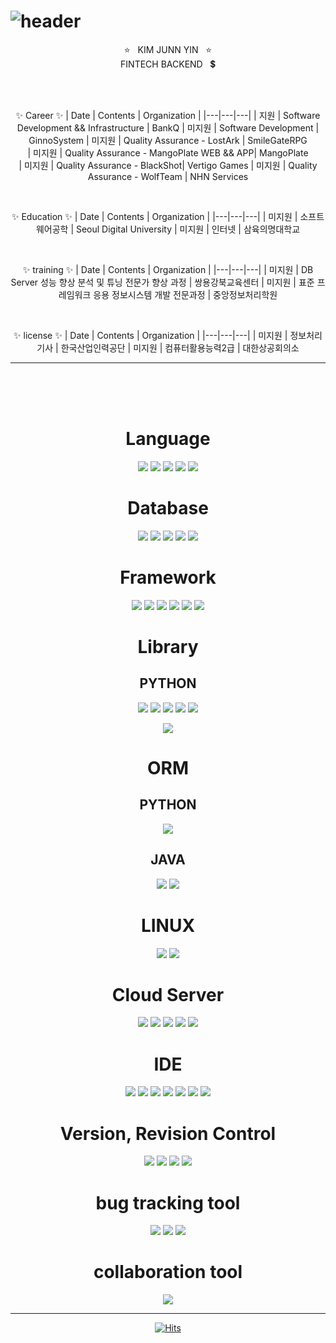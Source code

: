 # ![header](https://capsule-render.vercel.app/api?type=Cylinder&color=auto&height=200&section=header&text=KimJungyin&fontSize=40)

<center>

⭐ &nbsp; KIM JUNN YIN &nbsp; ⭐ <br>
FINTECH BACKEND &nbsp; 💲

<br>
<br>

<center>

✨ Career ✨
| Date | Contents | Organization |
|---|---|---|
| 지원 | Software Development && Infrastructure | BankQ
| 미지원 | Software Development | GinnoSystem
| 미지원 | Quality Assurance - LostArk | SmileGateRPG   
| 미지원 | Quality Assurance - MangoPlate WEB && APP| MangoPlate  
| 미지원 | Quality Assurance - BlackShot| Vertigo Games 
| 미지원 | Quality Assurance - WolfTeam | NHN Services   

<br>

✨ Education ✨
| Date | Contents | Organization |
|---|---|---|
| 미지원 | 소프트웨어공학 | Seoul Digital University
| 미지원 | 인터넷 | 삼육의명대학교   

<br>

✨ training ✨
| Date | Contents | Organization |
|---|---|---|
| 미지원 | DB Server 성능 향상 분석 및 튜닝 전문가 향상 과정 | 쌍용강북교육센터
| 미지원 | 표준 프레임워크 응용 정보시스템 개발 전문과정 | 중앙정보처리학원   

<br>

✨ license ✨
| Date | Contents | Organization |
|---|---|---|
| 미지원 | 정보처리기사 | 한국산업인력공단
| 미지원 | 컴퓨터활용능력2급 | 대한상공회의소	

</center>

-----

<br>
<br>
<br>

# Language
<img src="https://img.shields.io/badge/Python-3766AB?style=flat-square&logo=Python&logoColor=white"/></a>
<img src="https://img.shields.io/badge/Java-007396?style=flat-square&logo=Java&logoColor=white"/></a>
<img src="https://img.shields.io/badge/JavaScript-F7DF1E?style=flat-square&logo=JavaScript&logoColor=white"/></a>
<img src="https://img.shields.io/badge/CSS3-1572B6?style=flat-square&logo=CSS3&logoColor=white"/></a>
<img src="https://img.shields.io/badge/HTML5-E34F26?style=flat-square&logo=HTML5&logoColor=white"/></a>

# Database
<img src="https://img.shields.io/badge/Oracle-F80000?style=flat-square&logo=Oracle&logoColor=white"/></a>
<img src="https://img.shields.io/badge/MySQL-4479A1?style=flat-square&logo=MySQL&logoColor=white"/></a>
<img src="https://img.shields.io/badge/MariaD-003545?style=flat-square&logo=MariaDB&logoColor=white"/></a>
<img src="https://img.shields.io/badge/Tibero-F96F29?style=flat-square&logo=Tibero&logoColor=white"/></a>
<img src="https://img.shields.io/badge/Altibase-1B6AC6?style=flat-square&logo=Altibase&logoColor=white"/></a>


# Framework
<img src="https://img.shields.io/badge/Flask-000000?style=flat-square&logo=Flask&logoColor=white"/></a>
<img src="https://img.shields.io/badge/Sanic-000000?style=flat-square&logo=Sanic&logoColor=white"/></a>
<img src="https://img.shields.io/badge/Django-092E20?style=flat-square&logo=Django&logoColor=white"/></a>
<img src="https://img.shields.io/badge/Spring-6DB33F?style=flat-square&logo=Spring&logoColor=white"/></a>
<img src="https://img.shields.io/badge/Spring Boot-6DB33F?style=flat-square&logo=Spring Boot&logoColor=white"/></a>
<img src="https://img.shields.io/badge/Node.js-339933?style=flat-square&logo=Node.js&logoColor=white"/></a>



# Library
## PYTHON
<img src="https://img.shields.io/badge/Beautiful Soup-3776AB?style=flat-square&logo=Beautiful Soup&logoColor=white"/></a>
<img src="https://img.shields.io/badge/requests-3776AB?style=flat-square&logo=requests&logoColor=white"/></a>
<img src="https://img.shields.io/badge/selenium-43B02A?style=flat-square&logo=selenium&logoColor=white"/></a>
<img src="https://img.shields.io/badge/PyMySQL-{COLOR}?style=flat-square&logo=PyMySQL&logoColor=white"/></a>
<img src="https://img.shields.io/badge/NumPy-013243?style=flat-square&logo=NumPy&logoColor=white"/></a>

<img src="https://img.shields.io/badge/{NAME}-{COLOR}?style=flat-square&logo={NAME}&logoColor=white"/></a>

# ORM
## PYTHON
<img src="https://img.shields.io/badge/SQLAlchemy-000000?style=flat-square&logo=SQLAlchemy&logoColor=white"/></a>

## JAVA
<img src="https://img.shields.io/badge/JPA-000000?style=flat-square&logo=JPA&logoColor=white"/></a>
<img src="https://img.shields.io/badge/MyBatis-2C2255?style=flat-square&logo=MyBatis&logoColor=white"/></a>


# LINUX
<img src="https://img.shields.io/badge/CentOS-262577?style=flat-square&logo=CentOS&logoColor=white"/>
<img src="https://img.shields.io/badge/Ubuntu-E95420?style=flat-square&logo=Ubuntu&logoColor=white"/>

# Cloud Server
<img src="https://img.shields.io/badge/Amazon AWS-232F3E?style=flat-square&logo=Amazon AWS&logoColor=white"/></a>
<img src="https://img.shields.io/badge/Google Cloud-4285F4?style=flat-square&logo=Google Cloud&logoColor=white"/></a>
<img src="https://img.shields.io/badge/NaverNCloud-03C75A?style=flat-square&logo=Naver&logoColor=white"/></a>
<img src="https://img.shields.io/badge/NaverFinCloud-03C75A?style=flat-square&logo=Naver&logoColor=white"/></a>
<img src="https://img.shields.io/badge/OracleCloud-F80000?style=flat-square&logo=Oracle&logoColor=white"/></a>
# IDE
<img src="https://img.shields.io/badge/IntelliJ IDEA-000000?style=flat-square&logo=IntelliJ IDEA&logoColor=white"/></a>
<img src="https://img.shields.io/badge/PyCharm-000000?style=flat-square&logo=PyCharm&logoColor=white"/></a>
<img src="https://img.shields.io/badge/Eclipse IDE-2C2255?style=flat-square&logo=Eclipse IDE&logoColor=white"/></a>
<img src="https://img.shields.io/badge/Visual Studio Code-007ACC?style=flat-square&logo=Visual Studio Code&logoColor=white"/></a>
<img src="https://img.shields.io/badge/Apache NetBeans IDE-1B6AC6?style=flat-square&logo=Apache NetBeans IDE&logoColor=white"/></a>
<img src="https://img.shields.io/badge/Jupyter Notebook-F37626?style=flat-square&logo=Jupyter&logoColor=white"/></a>
<img src="https://img.shields.io/badge/Notepad%2B%2B-90E59A?style=flat-square&logo=Notepad%2B%2B&logoColor=white"/></a>
# Version, Revision Control
<img src="https://img.shields.io/badge/Git-F05032?style=flat-square&logo=Git&logoColor=white"/></a>
<img src="https://img.shields.io/badge/SVN-000000?style=flat-square&logo=SVN&logoColor=white"/></a>
<img src="https://img.shields.io/badge/GitHub-181717?style=flat-square&logo=GitHub&logoColor=white"/></a>
<img src="https://img.shields.io/badge/Tortoise SVN-000000?style=flat-square&logo=Tortoise SVN&logoColor=white"/></a>

# bug tracking tool
<img src="https://img.shields.io/badge/Jira-0052CC?style=flat-square&logo=Jira&logoColor=white"/></a>
<img src="https://img.shields.io/badge/Mantis-00A672?style=flat-square&logo=Mantis&logoColor=white"/></a>
<img src="https://img.shields.io/badge/Redmine-DC382D?style=flat-square&logo=Redmine&logoColor=white"/></a>

# collaboration tool
<img src="https://img.shields.io/badge/Slack-4A154B?style=flat-square&logo=Slack&logoColor=white"/></a>




-----


[![Hits](https://hits.seeyoufarm.com/api/count/incr/badge.svg?url=https%3A%2F%2Fgithub.com%2Fnoelcool%2F&count_bg=%233DAEC8&title_bg=%23555555&icon=&icon_color=%23E7E7E7&title=hits&edge_flat=false)](https://hits.seeyoufarm.com)

</center>